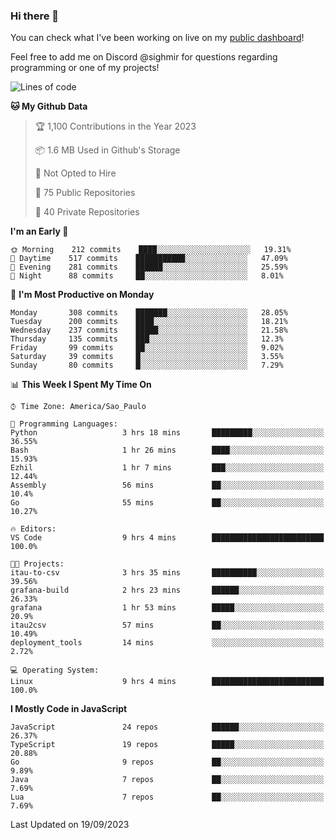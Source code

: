 ### Hi there 👋

<!--
**guicaulada/guicaulada** is a ✨ _special_ ✨ repository because its `README.md` (this file) appears on your GitHub profile.

Here are some ideas to get you started:

- 🔭 I’m currently working on ...
- 🌱 I’m currently learning ...
- 👯 I’m looking to collaborate on ...
- 🤔 I’m looking for help with ...
- 💬 Ask me about ...
- 📫 How to reach me: ...
- 😄 Pronouns: ...
- ⚡ Fun fact: ...
-->

You can check what I've been working on live on my [public dashboard](https://guicaulada.grafana.net/public-dashboards/7b7f644500ec4e6cb5d7a4e7b5ed0dab)!

Feel free to add me on Discord @sighmir for questions regarding programming or one of my projects!

<!--START_SECTION:waka-->
![Lines of code](https://img.shields.io/badge/From%20Hello%20World%20I%27ve%20Written-13.6%20million%20lines%20of%20code-blue)

**🐱 My Github Data** 

> 🏆 1,100 Contributions in the Year 2023
 > 
> 📦 1.6 MB Used in Github's Storage 
 > 
> 🚫 Not Opted to Hire
 > 
> 📜 75 Public Repositories 
 > 
> 🔑 40 Private Repositories  
 > 
**I'm an Early 🐤** 

```text
🌞 Morning    212 commits    ████░░░░░░░░░░░░░░░░░░░░░   19.31% 
🌆 Daytime    517 commits    ███████████░░░░░░░░░░░░░░   47.09% 
🌃 Evening    281 commits    ██████░░░░░░░░░░░░░░░░░░░   25.59% 
🌙 Night      88 commits     ██░░░░░░░░░░░░░░░░░░░░░░░   8.01%

```
📅 **I'm Most Productive on Monday** 

```text
Monday       308 commits    ███████░░░░░░░░░░░░░░░░░░   28.05% 
Tuesday      200 commits    ████░░░░░░░░░░░░░░░░░░░░░   18.21% 
Wednesday    237 commits    █████░░░░░░░░░░░░░░░░░░░░   21.58% 
Thursday     135 commits    ███░░░░░░░░░░░░░░░░░░░░░░   12.3% 
Friday       99 commits     ██░░░░░░░░░░░░░░░░░░░░░░░   9.02% 
Saturday     39 commits     █░░░░░░░░░░░░░░░░░░░░░░░░   3.55% 
Sunday       80 commits     █░░░░░░░░░░░░░░░░░░░░░░░░   7.29%

```


📊 **This Week I Spent My Time On** 

```text
⌚︎ Time Zone: America/Sao_Paulo

💬 Programming Languages: 
Python                   3 hrs 18 mins       █████████░░░░░░░░░░░░░░░░   36.55% 
Bash                     1 hr 26 mins        ████░░░░░░░░░░░░░░░░░░░░░   15.93% 
Ezhil                    1 hr 7 mins         ███░░░░░░░░░░░░░░░░░░░░░░   12.44% 
Assembly                 56 mins             ██░░░░░░░░░░░░░░░░░░░░░░░   10.4% 
Go                       55 mins             ██░░░░░░░░░░░░░░░░░░░░░░░   10.27%

🔥 Editors: 
VS Code                  9 hrs 4 mins        █████████████████████████   100.0%

🐱‍💻 Projects: 
itau-to-csv              3 hrs 35 mins       ██████████░░░░░░░░░░░░░░░   39.56% 
grafana-build            2 hrs 23 mins       ██████░░░░░░░░░░░░░░░░░░░   26.33% 
grafana                  1 hr 53 mins        █████░░░░░░░░░░░░░░░░░░░░   20.9% 
itau2csv                 57 mins             ██░░░░░░░░░░░░░░░░░░░░░░░   10.49% 
deployment_tools         14 mins             ░░░░░░░░░░░░░░░░░░░░░░░░░   2.72%

💻 Operating System: 
Linux                    9 hrs 4 mins        █████████████████████████   100.0%

```

**I Mostly Code in JavaScript** 

```text
JavaScript               24 repos            ██████░░░░░░░░░░░░░░░░░░░   26.37% 
TypeScript               19 repos            █████░░░░░░░░░░░░░░░░░░░░   20.88% 
Go                       9 repos             ██░░░░░░░░░░░░░░░░░░░░░░░   9.89% 
Java                     7 repos             ██░░░░░░░░░░░░░░░░░░░░░░░   7.69% 
Lua                      7 repos             ██░░░░░░░░░░░░░░░░░░░░░░░   7.69%

```



 Last Updated on 19/09/2023
<!--END_SECTION:waka-->

